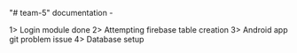 "# team-5" 
documentation -

1> Login module done
2> Attempting firebase table creation
3> Android app git problem issue
4> Database setup 

